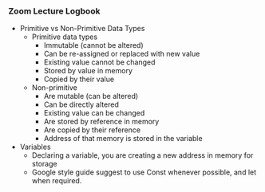 ### Zoom Lecture Logbook

  * Primitive vs Non-Primitive Data Types
    * Primitive data types
      * Immutable (cannot be altered)
      * Can be re-assigned or replaced with new value
      * Existing value cannot be changed
      * Stored by value in memory
      * Copied by their value
    * Non-primitive
      * Are mutable (can be altered)
      * Can be directly altered
      * Existing value can be changed
      * Are stored by reference in memory
      * Are copied by their reference
      * Address of that memory is stored in the variable
  * Variables
    * Declaring a variable, you are creating a new address in memory for storage
    * Google style guide suggest to use Const whenever possible, and let when required.


